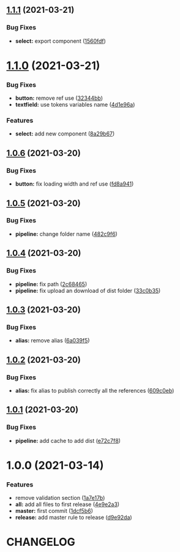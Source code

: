 ## [1.1.1](https://github.com/angelicapabonp/react-basic-components/compare/v1.1.0...v1.1.1) (2021-03-21)


### Bug Fixes

* **select:** export component ([1560fdf](https://github.com/angelicapabonp/react-basic-components/commit/1560fdf705b858ad4c0f5e4d195b82bbf6a2cb4b))

# [1.1.0](https://github.com/angelicapabonp/react-basic-components/compare/v1.0.6...v1.1.0) (2021-03-21)


### Bug Fixes

* **button:** remove ref use ([32344bb](https://github.com/angelicapabonp/react-basic-components/commit/32344bbd421415e18ab26192c26bf356364f10c8))
* **textfield:** use tokens variables name ([4d1e96a](https://github.com/angelicapabonp/react-basic-components/commit/4d1e96a0c31a21a30d8bd36a9edf966eee75dd27))


### Features

* **select:** add new component ([8a29b67](https://github.com/angelicapabonp/react-basic-components/commit/8a29b67c40e868c3c4c32c03dcb7357814c7e781))

## [1.0.6](https://github.com/angelicapabonp/react-basic-components/compare/v1.0.5...v1.0.6) (2021-03-20)


### Bug Fixes

* **button:** fix loading width and ref use ([fd8a941](https://github.com/angelicapabonp/react-basic-components/commit/fd8a94123171a6e35be91e6c01b3aefadd4774ec))

## [1.0.5](https://github.com/angelicapabonp/react-basic-components/compare/v1.0.4...v1.0.5) (2021-03-20)


### Bug Fixes

* **pipeline:** change folder name ([482c9f6](https://github.com/angelicapabonp/react-basic-components/commit/482c9f615482905d5c8d29ba62923af0d020192f))

## [1.0.4](https://github.com/angelicapabonp/react-basic-components/compare/v1.0.3...v1.0.4) (2021-03-20)


### Bug Fixes

* **pipeline:** fix path ([2c68465](https://github.com/angelicapabonp/react-basic-components/commit/2c684650a430c65689c9bc1e90e95ea694f2796c))
* **pipeline:** fix upload an download of dist folder ([33c0b35](https://github.com/angelicapabonp/react-basic-components/commit/33c0b354285b7240debb6d3841bcccfa76d02267))

## [1.0.3](https://github.com/angelicapabonp/react-basic-components/compare/v1.0.2...v1.0.3) (2021-03-20)


### Bug Fixes

* **alias:** remove alias ([6a039f5](https://github.com/angelicapabonp/react-basic-components/commit/6a039f54813287b7b404a7b5071b86c9556f0323))

## [1.0.2](https://github.com/angelicapabonp/react-basic-components/compare/v1.0.1...v1.0.2) (2021-03-20)


### Bug Fixes

* **alias:** fix alias to publish correctly all the references ([609c0eb](https://github.com/angelicapabonp/react-basic-components/commit/609c0eb2d1a78175ebb7ffdfbc8da240f4dd025e))

## [1.0.1](https://github.com/angelicapabonp/react-basic-components/compare/v1.0.0...v1.0.1) (2021-03-20)


### Bug Fixes

* **pipeline:** add cache to add dist ([e72c7f8](https://github.com/angelicapabonp/react-basic-components/commit/e72c7f88b22b50e98981540f4526e0fe8b6f3070))

# 1.0.0 (2021-03-14)


### Features

* remove validation section ([1a7e17b](https://github.com/angelicapabonp/react-basic-components/commit/1a7e17b4badcfa1acb6c57724ed0e85c5defcbab))
* **all:** add all files to first release ([4e9e2a3](https://github.com/angelicapabonp/react-basic-components/commit/4e9e2a3ebce8fbc0dc011a561d9f59db2d83a2d3))
* **master:** first commit ([1dcf5b6](https://github.com/angelicapabonp/react-basic-components/commit/1dcf5b6783bf631716d3b9b8d56c44e1c249d0bc))
* **release:** add master rule to release ([d9e92da](https://github.com/angelicapabonp/react-basic-components/commit/d9e92daa201bc78c2c7763bddccc7e0fd4fcdce7))

# CHANGELOG
